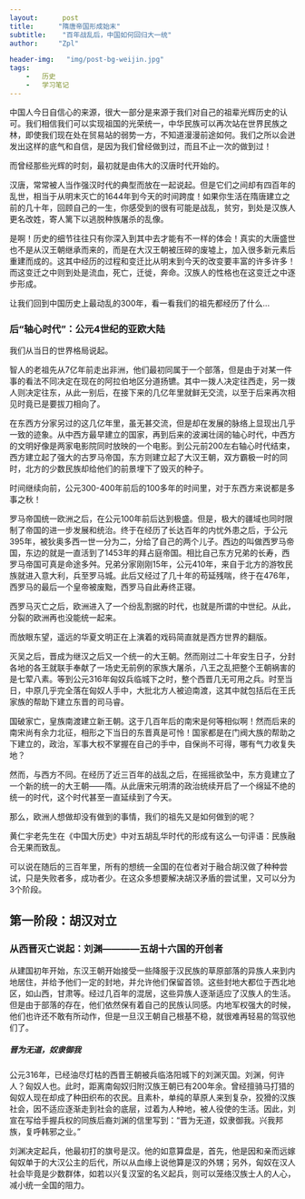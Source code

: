 ```yaml
---
layout:      post
title:      "隋唐帝国形成始末"
subtitle:    "百年战乱后，中国如何回归大一统"
author:     "Zpl"

header-img:   "img/post-bg-weijin.jpg"
tags:
    -   历史
    -   学习笔记
---
```


中国人今日自信心的来源，很大一部分是来源于我们对自己的祖辈光辉历史的认可。我们相信我们可以实现祖国的光荣统一，中华民族可以再次站在世界民族之林，即使我们现在处在贸易站的弱势一方，不知道漫漫前途如何。我们之所以会迸发出这样的底气和自信，是因为我们曾经做到过，而且不止一次的做到过！

而曾经那些光辉的时刻，最初就是由伟大的汉唐时代开始的。

汉唐，常常被人当作强汉时代的典型而放在一起说起。但是它们之间却有四百年的乱世，相当于从明末灭亡的1644年到今天的时间跨度！如果你生活在隋唐建立之前的几十年，回顾自己的一生，你感受到的很有可能是战乱，贫穷，到处是汉族人更名改姓，寄人篱下以逃脱种族屠杀的乱像。

是啊！历史的细节往往只有你深入到其中去才能有不一样的体会！真实的大唐盛世也不是从汉王朝继承而来的，而是在大汉王朝被压碎的废墟上，加入很多新元素后重建而成的。这其中经历的过程和变迁比从明末到今天的改变要丰富的许多许多！而这变迁之中则到处是流血，死亡，迁徙，奔命。汉族人的性格也在这变迁之中逐步形成。

让我们回到中国历史上最动乱的300年，看一看我们的祖先都经历了什么...


### 后“轴心时代”：公元4世纪的亚欧大陆

我们从当日的世界格局说起。

智人的老祖先从7亿年前走出非洲，他们最初同属于一个部落，但是由于对某一件事的看法不同决定在现在的阿拉伯地区分道扬镳。其中一拨人决定往西走，另一拨人则决定往东，从此一别后，在接下来的几亿年里就鲜无交流，以至于后来再次相见时竟已是要拔刀相向了。

在东西方分家另过的这几亿年里，虽无甚交流，但是却在发展的脉络上显现出几乎一致的迹象。从中西方最早建立的国家，再到后来的波澜壮阔的轴心时代，中西方的文明好像是两家电影院同时放映的一个电影。到公元前200左右轴心时代结束，西方建立起了强大的古罗马帝国，东方则建立起了大汉王朝，双方霸极一时的同时，北方的少数民族却给他们的前景埋下了毁灭的种子。

时间继续向前，公元300-400年前后的100多年的时间里，对于东西方来说都是多事之秋！

罗马帝国统一欧洲之后，在公元100年前后达到极盛。但是，极大的疆域也同时限制了帝国的进一步发展和统治。终于在经历了长达百年的内忧外患之后，于公元395年，被狄奥多西一世一分为二，分给了自己的两个儿子。西边的叫做西罗马帝国，东边的就是一直活到了1453年的拜占庭帝国。相比自己东方兄弟的长寿，西罗马帝国可真是命途多舛。兄弟分家刚刚15年，公元410年，来自于北方的游牧民族就进入意大利，兵至罗马城。此后又经过了几十年的苟延残喘，终于在476年，西罗马的最后一个皇帝被废黜，西罗马自此寿终正寝。

西罗马灭亡之后，欧洲进入了一个纷乱割据的时代，也就是所谓的中世纪。从此，分裂的欧洲再也没能统一起来。

而放眼东望，遥远的华夏文明正在上演着的戏码简直就是西方世界的翻版。

灭吴之后，晋成为继汉之后又一个统一的大王朝。然而刚过二十年安生日子，分封各地的各王就联手奉献了一场史无前例的家族大屠杀，八王之乱把整个王朝祸害的是七荤八素。等到公元316年匈奴兵临城下之时，整个西晋几无可用之兵。时至当日，中原几乎完全落在匈奴人手中，大批北方人被迫南渡，这其中就包括后在王氏家族的帮助下建立东晋的司马睿。

国破家亡，皇族南渡建立新王朝。这于几百年后的南宋是何等相似啊！然而后来的南宋尚有余力北征，相形之下当日的东晋真是可怜！国家都是在门阀大族的帮助之下建立的，政治，军事大权不掌握在自己的手中，自保尚不可得，哪有气力收复失地？

然而，与西方不同。在经历了近三百年的战乱之后，在摇摇欲坠中，东方竟建立了一个新的统一的大王朝——隋。从此唐宋元明清的政治统续开启了一个绵延不绝的统一的时代，这个时代甚至一直延续到了今天。

那么，欧洲人想做却没有做到的事情，我们的祖先又是如何做到的呢？

黄仁宇老先生在《中国大历史》中对五胡乱华时代的形成有这么一句评语：民族融合无果而致乱。

可以说在随后的三百年里，所有的想统一全国的在位者对于融合胡汉做了种种尝试，只是失败者多，成功者少。在这众多想要解决胡汉矛盾的尝试里，又可以分为3个阶段。

## 第一阶段：胡汉对立

### 从西晋灭亡说起：刘渊————五胡十六国的开创者
从建国初年开始，东汉王朝开始接受一些降服于汉民族的草原部落的异族人来到内地居住，并给予他们一定的封地，并允许他们保留首领。这些封地大都位于西北地区，如山西，甘肃等。经过几百年的混居，这些异族人逐渐适应了汉族人的生活。但是由于部落的存在，他们依然保有着自己的民族认同感。内地军权强大的时候，他们也许还不敢有所动作，但是一旦汉王朝自己根基不稳，就很难再轻易的驾驭他们了。

##### 晋为无道，奴隶御我
公元316年，已经油尽灯枯的西晋王朝被兵临洛阳城下的刘渊灭国。刘渊，何许人？匈奴人也。此时，距离南匈奴归附汉族王朝已有200年余。曾经擅骑马打猎的匈奴人现在却成了种田织布的农民。且素朴，单纯的草原人来到复杂，狡猾的汉族社会，因不适应逐渐走到社会的底层，过着为人种地，被人役使的生活。因此，刘宣在写给手握兵权的同族后裔刘渊的信里写到：“晋为无道，奴隶御我。兴我邦族，复呼韩邪之业。”

刘渊决定起兵，他最初打的旗号是汉。他的如意算盘是，首先，他是因和亲而远嫁匈奴单于的大汉公主的后代，所以从血缘上说他算是汉的外甥；另外，匈奴在汉人社会毕竟是少数群体，如若以兴复汉室的名义起兵，则可以笼络汉族士人的人心，减小统一全国的阻力。


